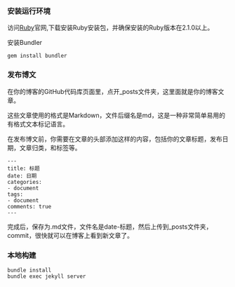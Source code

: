 ### 安装运行环境

访问[Ruby](http://railsinstaller.org/en)官网,下载安装Ruby安装包，并确保安装的Ruby版本在2.1.0以上。

安装Bundler

```
gem install bundler
```

### 发布博文

在你的博客的GitHub代码库页面里，点开_posts文件夹，这里面就是你的博客文章。

这些文章使用的格式是Markdown，文件后缀名是md，这是一种非常简单易用的有格式文本标记语言。

在发布博文前，你需要在文章的头部添加这样的内容，包括你的文章标题，发布日期，文章归类，和标签等。

    ---
    title: 标题
    date: 日期
    categories:
    - document
    tags:
    - document
    comments: true
    ---

完成后，保存为.md文件，文件名是date-标题，然后上传到_posts文件夹，commit，很快就可以在博客上看到新文章了。

### 本地构建

```
bundle install
bundle exec jekyll server
```